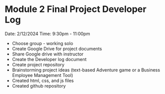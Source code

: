 # Module 2 Final Project Developer Log

Date: 2/12/2024
Time: 9:30pm - 11:00pm
 - Choose group - working solo
 - Create Google Drive for project documents
 - Share Google drive with instructor
 - Create the Developer log document
 - Create project repository
 - Brainstorming project ideas (text-based Adventure game or a Business Employee Management Tool)
 - Created html, css, and js files
 - Created github repository